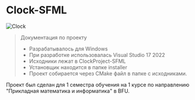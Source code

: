 # Clock-SFML

![Clock](https://user-images.githubusercontent.com/88432319/146202272-783e2e90-9cbe-4d3b-97a1-fe1cdf7ebc94.png)

> Документация по проекту
> * Разрабатывалось для Windows
> * При разработке использовалась Visual Studio 17 2022
> * Исходники лежат в ClockProject-SFML
> * Установщик находится в папке installer
> * Проект собирается через CMake файл в папке с исходниками.

Проект был сделан для 1 семестра обучения на 1 курсе по направлению "Прикладная математика и информатика" в BFU.

